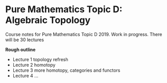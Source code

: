 # Pure Mathematics Topic D: Algebraic Topology

Course notes for Pure Mathematics Topic D 2019. Work in progress. There will be 30 lectures

**Rough outline**

- Lecture 1 topology refresh
- Lecture 2 homotopy
- Lecture 3 more homotopy, categories and functors
- Lecture 4 ...



